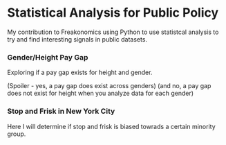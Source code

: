 # Statistical Analysis for Public Policy 
My contribution to Freakonomics using Python to use statistcal analysis to try and find interesting signals in public datasets. 

### Gender/Height Pay Gap
Exploring if a pay gap exists for height and gender.

(Spoiler - yes, a pay gap does exist across genders)
(and no, a pay gap does not exist for height when you analyze data for each gender)

### Stop and Frisk in New York City
Here I will determine if stop and frisk is biased towrads a certain minority group.
